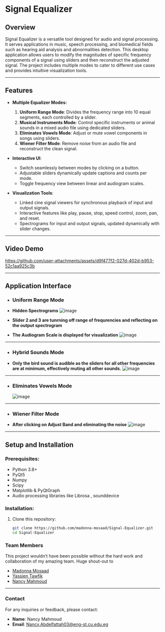 # Signal Equalizer

## Overview  
Signal Equalizer is a versatile tool designed for audio and signal processing. It serves applications in music, speech processing, and biomedical fields such as hearing aid analysis and abnormalities detection. This desktop application allows users to modify the magnitudes of specific frequency components of a signal using sliders and then reconstruct the adjusted signal. The project includes multiple modes to cater to different use cases and provides intuitive visualization tools.

---

## Features  
- **Multiple Equalizer Modes:**
  1. **Uniform Range Mode**: Divides the frequency range into 10 equal segments, each controlled by a slider.  
  2. **Musical Instruments Mode**: Control specific instruments or animal sounds in a mixed audio file using dedicated sliders.  
  3. **Eliminates Vowels Mode**: Adjust or mute vowel components in songs using sliders.  
  4. **Wiener Filter Mode**: Remove noise from an audio file and reconstruct the clean signal.  

- **Interactive UI**:  
  - Switch seamlessly between modes by clicking on a button.  
  - Adjustable sliders dynamically update captions and counts per mode.  
  - Toggle frequency view between linear and audiogram scales.  

- **Visualization Tools**:  
  - Linked cine signal viewers for synchronous playback of input and output signals.  
  - Interactive features like play, pause, stop, speed control, zoom, pan, and reset.  
  - Spectrograms for input and output signals, updated dynamically with slider changes.  

---

## Video Demo  

https://github.com/user-attachments/assets/d9f477f2-027d-402d-b953-52c1aa925c3b


---

## Application Interface  

- ### **Uniform Range Mode**  
- **Hidden Spectrograms**
  ![image](https://github.com/user-attachments/assets/e843b1ce-948b-46ad-8fcd-2b6c7a5efd25)
  

- **Slider 2 and 3 are tunrning off range of frequrencies and reflecting on the output spectrogram**
- **The Audiogram Scale is displayed for visualization**
 ![image](https://github.com/user-attachments/assets/ef53bfa8-48b5-4c85-a8cd-8d4ac55529f0)

---

- ### **Hybrid Sounds Mode**  
- **Only the bird sound is audible as the sliders for all other frequencies are at minimum, effectively muting all other sounds.** 
  ![image](https://github.com/user-attachments/assets/6b1dc2cf-82fd-4c4b-9a6c-86da3f0f8498)

---

- ### **Eliminates Vowels Mode**  
   ![image](https://github.com/user-attachments/assets/ed7776e4-d70c-4848-b3d9-83d33db03882)
 
---

- ### **Wiener Filter Mode**  
- **After clicking on Adjust Band and eliminating the noise**
   ![image](https://github.com/user-attachments/assets/685132b5-29a3-478b-9fd0-efbef90e2e67)


---

## Setup and Installation  
### Prerequisites:  
- Python 3.8+  
- PyQt5  
- Numpy  
- Scipy  
- Matplotlib & PyQtGraph  
- Audio processing libraries like Librosa , sounddevice

### Installation:  
1. Clone this repository:  
   ```bash
   git clone https://github.com/madonna-mosaad/Signal-Equalizer.git
   cd Signal-Equalizer
### **Team Members**
This project wouldn’t have been possible without the hard work and collaboration of my amazing team. Huge shout-out to
- [Madonna Mosaad](https://github.com/madonna-mosaad)
- [Yassien Tawfik](https://github.com/YassienTawfikk)
- [Nancy Mahmoud](https://github.com/nancymahmoud1)

---

### **Contact**
For any inquiries or feedback, please contact:
- **Name**: Nancy Mahmoud
- **Email**: [Nancy.Abdelfattah03@eng-st.cu.edu.eg](mailto:nancy.abdelfattah03@eng-st.cu.edu.eg)
